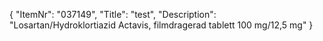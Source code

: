 {
  "ItemNr": "037149",
  "Title": "test",
  "Description": "Losartan/Hydroklortiazid Actavis, filmdragerad tablett 100 mg/12,5 mg"
}